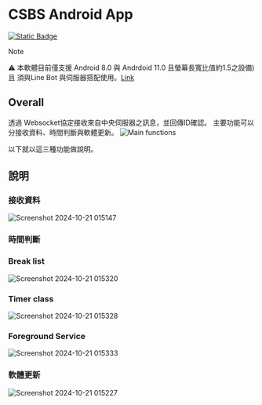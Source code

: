 # CSBS Android App
[![Static Badge](https://img.shields.io/badge/Lastest%20Version-v1.6.1-blue)
](https://github.com/jason355/CSBS-Yunan/releases/tag/161)

> [!NOTE]
> ⚠️ 本軟體目前僅支援 Android 8.0 與 Andrdoid 11.0 且螢幕長寬比值約1.5之設備) 且 須與Line Bot 與伺服器搭配使用。[Link](https://github.com/jason355/csbs)
## Overall

透過 Websocket協定接收來自中央伺服器之訊息，並回傳ID確認。
主要功能可以分接收資料、時間判斷與軟體更新。
![Main functions](https://github.com/user-attachments/assets/746478d2-9545-4603-9418-2938f560a9fd )


以下就以這三種功能做說明。

## 說明
### 接收資料
![Screenshot 2024-10-21 015147](https://github.com/user-attachments/assets/cbc025b2-f9a8-4c2c-bc0a-507fb83ae92b)

### 時間判斷

### Break list
![Screenshot 2024-10-21 015320](https://github.com/user-attachments/assets/bf16a5d8-1a6e-421f-b474-e23ec8132c45)

### Timer class
![Screenshot 2024-10-21 015328](https://github.com/user-attachments/assets/89b8db20-ad2a-4404-bb85-ae523d40d85b)

### Foreground Service
![Screenshot 2024-10-21 015333](https://github.com/user-attachments/assets/49c6c85d-6e57-40e3-b61d-f1e0d40691b3)

### 軟體更新
![Screenshot 2024-10-21 015227](https://github.com/user-attachments/assets/6e82495b-3ea0-4f39-a941-8b7d6a6e6625)
